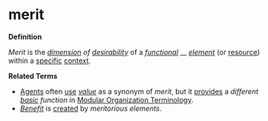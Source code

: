 # merit

**Definition**

_Merit_ is the [_dimension_](https://github.com/gcassel/Modular-Organization-Terminology/blob/master/terms/dimension.md) _of_ [_desirability_](https://github.com/gcassel/Modular-Organization-Terminology/blob/master/terms/goal.md) of a [_functional_](https://github.com/gcassel/Modular-Organization-Terminology/blob/master/terms/function.md) __ [_element_](https://github.com/gcassel/Modular-Organization-Terminology/blob/master/terms/element.md) (or [resource](https://github.com/gcassel/Modular-Organization-Terminology/blob/master/terms/resource.md)) within a [specific](https://github.com/gcassel/Modular-Organization-Terminology/blob/master/terms/specific.md) [context](https://github.com/gcassel/Modular-Organization-Terminology/blob/master/terms/context.md).

**Related Terms**

* [Agents](https://github.com/gcassel/Modular-Organization-Terminology/blob/master/terms/agent.md) often [use](https://github.com/gcassel/Modular-Organization-Terminology/blob/master/terms/use.md) [_value_](https://github.com/gcassel/Modular-Organization-Terminology/blob/master/terms/value.md) as a synonym of _merit_, but it [provides](https://github.com/gcassel/Modular-Organization-Terminology/blob/master/terms/provide.md) a _different_ [_basic_](https://github.com/gcassel/Modular-Organization-Terminology/blob/master/terms/base.md) _function_ in [Modular Organization Terminology](https://github.com/gcassel/Modular-Organization-Terminology/).
* [_Benefit_](https://github.com/gcassel/Modular-Organization-Terminology/blob/master/terms/benefit.md) is [created](https://github.com/gcassel/Modular-Organization-Terminology/blob/master/terms/create.md) by _meritorious elements_.
